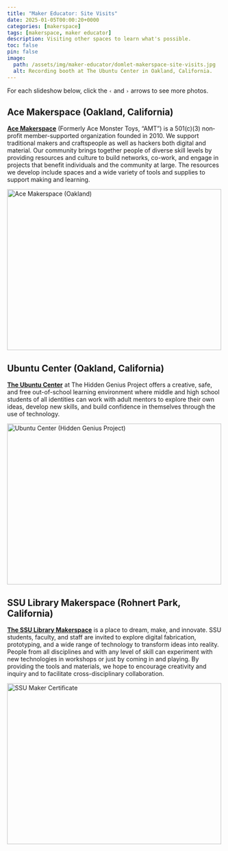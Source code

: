 ```yaml
---
title: "Maker Educator: Site Visits"
date: 2025-01-05T00:00:20+0000
categories: [makerspace]
tags: [makerspace, maker educator]
description: Visiting other spaces to learn what's possible.
toc: false
pin: false
image:
  path: /assets/img/maker-educator/domlet-makerspace-site-visits.jpg
  alt: Recording booth at The Ubuntu Center in Oakland, California.
---
```


For each slideshow below, click the `‹` and `›` arrows to see more photos.

## Ace Makerspace (Oakland, California)

**[Ace Makerspace](https://www.acemakerspace.org/about/)** (Formerly Ace Monster Toys, “AMT”) is a 501(c)(3) non­profit member-supported organization founded in 2010. We support traditional makers and craftspeople as well as hackers both digital and material. Our community brings together people of diverse skill levels by providing resources and culture to build networks, co-work, and engage in projects that benefit individuals and the community at large. The resources we develop include spaces and a wide variety of tools and supplies to support making and learning.

<a data-flickr-embed="true" href="https://www.flickr.com/photos/dombrassey/albums/72177720322967811" title="Ace Makerspace (Oakland)"><img src="https://live.staticflickr.com/65535/54246694496_f6fc9f4169_w.jpg" width="500" height="375" alt="Ace Makerspace (Oakland)"/></a><script async src="https://embedr.flickr.com/assets/client-code.js" charset="utf-8"></script>

## Ubuntu Center (Oakland, California)

**[The Ubuntu Center](https://www.hiddengeniusproject.org/ubuntucenter/)** at The Hidden Genius Project offers a creative, safe, and free out-of-school learning environment where middle and high school students of all identities can work with adult mentors to explore their own ideas, develop new skills, and build confidence in themselves through the use of technology.

<a data-flickr-embed="true" href="https://www.flickr.com/photos/dombrassey/albums/72177720322915894" title="Ubuntu Center (Hidden Genius Project)"><img src="https://live.staticflickr.com/65535/54240003686_ec177618b6.jpg" width="500" height="375" alt="Ubuntu Center (Hidden Genius Project)"/></a><script async src="https://embedr.flickr.com/assets/client-code.js" charset="utf-8"></script>

## SSU Library Makerspace (Rohnert Park, California)

**[The SSU Library Makerspace](https://library.sonoma.edu/create/makerspace)** is a place to dream, make, and innovate. SSU students, faculty, and staff are invited to explore digital fabrication, prototyping, and a wide range of technology to transform ideas into reality. People from all disciplines and with any level of skill can experiment with new technologies in workshops or just by coming in and playing. By providing the tools and materials, we hope to encourage creativity and inquiry and to facilitate cross-disciplinary collaboration.

<a data-flickr-embed="true" href="https://www.flickr.com/photos/dombrassey/albums/72177720322581085" title="SSU Maker Certificate"><img src="https://live.staticflickr.com/65535/54206404590_d3896d7c71.jpg" width="500" height="375" alt="SSU Maker Certificate"/></a><script async src="https://embedr.flickr.com/assets/client-code.js" charset="utf-8"></script>
